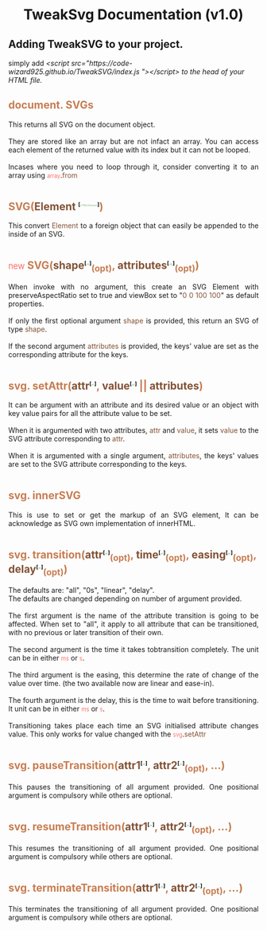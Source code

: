 
 <body>
    <h1 style="text-align: center">TweakSvg Documentation (v1.0)</h1>
    <h2> Adding TweakSVG to your project.</h2>
    <p> simply add <i>&lt;script src=&quot;https://code-wizard925.github.io/TweakSVG/index.js &quot;&gt;&lt;/script&gt; to the head of your HTML file.</p>
    <h2 style="color: #c77d52;"></i> document. SVGs</h2>
    <p style="text-align: justify;margin-block-end: 3em;">This returns all SVG on the document object.<br/><br/> They are stored like an array but are not infact an array. You can access each element of the returned value with its index but it can not be looped.<br/><br/> Incases where you need to loop through it, consider converting it to an array using <span style="color: #ff423b;font-weight: 300;font-size: 0.8em;">array</span>.<span style="color: #825236;">from</span></p>
    <h2 style="color: #c77d52;">SVG(<span style="color: #825236;">Element</span> <sup style="color: #000;font-size: .5em;">[<span style="color: #55a04b;font-weight: 300;font-size: .5em;">HTMLElement</span>]</sup>)</h2>
    <p style="text-align: justify;margin-block-end: 3em;">This convert <span style="color: #825236;">Element</span> to a foreign object that can easily be appended to the inside of an SVG.</p>
      <h2 style="color: #c77d52;"><span style="color: #ff423b;font-weight: 300;font-size: 0.8em;">new</span> SVG(<span style="color: #825236;">shape</span><sup style="color: #000;font-size: .5em;">[<span style="color: #55a04b;font-weight: 300;font-size: .5em;">str</span>]</sup><sub>(opt)</sub>, <span style="color: #825236;">attributes</span><sup style="color: #000;font-size: .5em;">[<span style="color: #55a04b;font-weight: 300;font-size: .5em;">obj</span>]</sup><sub>(opt)</sub>)</h2>
      <p style="text-align: justify;margin-block-end: 3em;">When invoke with no argument, this create an SVG Element with preserveAspectRatio set to true and viewBox set to &quot;<span style="color: #825236;">0 0 100 100</span>&quot; as default properties.<br/><br/>
      If only the first optional argument <span style="color: #825236;">shape</span> is provided,  this return an SVG of type <span style="color: #825236;">shape</span>.
      <br/><br/>
      If the second argument <span style="color: #825236;">attributes</span> is provided, the keys' value are set as the corresponding attribute for the keys.</p>
      <h2 style="color: #c77d52;">svg. setAttr(<span style="color: #825236;">attr</span><sup style="color: #000;font-size: .5em;">[<span style="color: #55a04b;font-weight: 300;font-size: .5em;">str</span>]</sup>, <span style="color: #825236;">value</span><sup style="color: #000;font-size: .5em;">[<span style="color: #55a04b;font-weight: 300;font-size: .5em;">str</span>]</sup> || <span style="color: #825236;">attributes</span>) </h2>
      <p style="text-align: justify;margin-block-end: 3em;">It can be argument with an attribute and its desired value or an object with key value pairs for all the attribute value to be set.<br/><br/> When it is argumented with two attributes, <span style="color: #825236;">attr</span> and <span style="color: #825236;">value</span>, it sets <span style="color: #825236;">value</span> to the SVG attribute corresponding to <span style="color: #825236;">attr</span>.<br/><br/>
      When it is argumented with a single argument, <span style="color: #825236;">attributes</span>, the keys' values are set to the SVG attribute corresponding to the keys.
      </p>
      <h2 style="color: #c77d52;">svg. innerSVG</h2>
      <p style="text-align: justify;margin-block-end: 3em;">This is use to set or get the markup of an SVG element, It can be acknowledge as SVG own implementation of innerHTML.</p>
      <h2 style="color: #c77d52;">svg. transition(<span style="color: #825236;">attr<sup style="color: #000;font-size: .5em;">[<span style="color: #55a04b;font-weight: 300;font-size: .5em;">str</span>]</sup></span><sub>(opt)</sub>, <span style="color: #825236;">time<sup style="color: #000;font-size: .5em;">[<span style="color: #55a04b;font-weight: 300;font-size: .5em;">str</span>]</sup></span><sub>(opt)</sub>, <span style="color: #825236;">easing<sup style="color: #000;font-size: .5em;">[<span style="color: #55a04b;font-weight: 300;font-size: .5em;">str</span>]</sup></span><sub>(opt)</sub>, <span style="color: #825236;">delay<sup style="color: #000;font-size: .5em;">[<span style="color: #55a04b;font-weight: 300;font-size: .5em;">str</span>]</sup></span><sub>(opt)</sub>)</h2>
      <p style="text-align: justify;margin-block-end: 3em;">The defaults are: &quot;all&quot;, &quot;0s&quot;, &quot;linear&quot;, &quot;delay&quot;.<br/>
      The defaults are changed depending on number of argument provided.<br/><br/>
      The first argument is the name of the attribute transition is going to be affected. When set to &quot;all&quot;, it apply to all attribute that can be transitioned, with no previous or later transition of their own.<br/><br/>
      The second argument is the time it takes tobtransition completely. The unit can be in either <span style="color: #ff423b;font-weight: 300;font-size: 0.8em;">ms</span> or <span style="color: #ff423b;font-weight: 300;font-size: 0.8em;">s</span>.<br/><br/>
      The third argument is the easing, this determine the rate of change of the value over time. (the two available now are linear and ease-in).<br/><br/>
      The fourth argument is the delay, this is the time to wait before transitioning. It unit can be in either <span style="color: #ff423b;font-weight: 300;font-size: 0.8em;">ms</span> or <span style="color: #ff423b;font-weight: 300;font-size: 0.8em;">s</span>.<br/><br/>
      Transitioning takes place each time an SVG initialised attribute changes value. This only works for value changed with the <span style="color: #ff423b;font-weight: 300;font-size: 0.8em;">svg</span>.<span style="color: #825236;">setAttr</span>
      </p>
      <h2 style="color: #c77d52;">svg. pauseTransition(<span style="color: #825236;">attr1<sup style="color: #000;font-size: .5em;">[<span style="color: #55a04b;font-weight: 300;font-size: .5em;">str</span>]</sup></span>, <span style="color: #825236;">attr2<sup style="color: #000;font-size: .5em;">[<span style="color: #55a04b;font-weight: 300;font-size: .5em;">str</span>]</sup></span><sub>(opt)</sub>, ...)</h2>
      <p style="text-align: justify;margin-block-end: 3em;">
        This pauses the transitioning of all argument provided. One positional argument is compulsory while others are optional.
      </p>
      <h2 style="color: #c77d52;">svg. resumeTransition(<span style="color: #825236;">attr1<sup style="color: #000;font-size: .5em;">[<span style="color: #55a04b;font-weight: 300;font-size: .5em;">str</span>]</sup></span>, <span style="color: #825236;">attr2<sup style="color: #000;font-size: .5em;">[<span style="color: #55a04b;font-weight: 300;font-size: .5em;">str</span>]</sup></span><sub>(opt)</sub>, ...)</h2>
      <p style="text-align: justify;margin-block-end: 3em;">
        This resumes the transitioning of all argument provided. One positional argument is compulsory while others are optional.
      </p>
      <h2 style="color: #c77d52;">svg. terminateTransition(<span style="color: #825236;">attr1<sup style="color: #000;font-size: .5em;">[<span style="color: #55a04b;font-weight: 300;font-size: .5em;">str</span>]</sup></span>, <span style="color: #825236;">attr2<sup style="color: #000;font-size: .5em;">[<span style="color: #55a04b;font-weight: 300;font-size: .5em;">str</span>]</sup></span><sub>(opt)</sub>, ...)</h2>
      <p style="text-align: justify;margin-block-end: 3em;">
        This terminates the transitioning of all argument provided. One positional argument is compulsory while others are optional.
      </p>
 </body>
